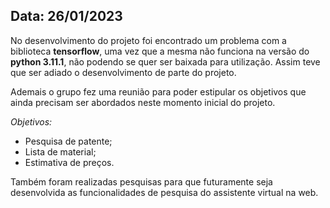 ## Data: 26/01/2023

No desenvolvimento do projeto foi encontrado um problema com a biblioteca **tensorflow**, uma vez que a mesma não funciona na versão do **python 3.11.1**, não podendo se quer ser baixada para utilização. Assim teve que ser adiado o desenvolvimento de parte do projeto.

Ademais o grupo fez uma reunião para poder estipular os objetivos que ainda precisam ser abordados neste momento inicial do projeto.

*Objetivos:*
- Pesquisa de patente;
- Lista de material;
- Estimativa de preços.

Também foram realizadas pesquisas para que futuramente seja desenvolvida as funcionalidades de pesquisa do assistente virtual na web.

